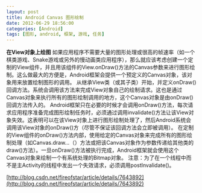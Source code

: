 ```yaml
---
layout: post
title: Android Canvas 图形绘制
date: 2012-06-29 18:56:00
categories: [Android]
tags: [图形, android, 框架, 游戏, 任务]
---
```

**在View对象上绘图**
如果应用程序不需要大量的图形处理或很高的帧速率（如一个棋类游戏、Snake游戏或另外的慢动画类应用程序），那么就应该考虑创建一个定制的View组件，并且用该组件的View.onDraw()方法的Canvas参数来进行图形绘制。这么做最大的方便是，Android框架会提供一个预定义的Canvas对象，该对象用来放置绘制图形的调用。
从继承View类（或其子类）开始，并定义onDraw()回调方法。系统会调用该方法来完成View对象自己的绘制请求。这也是通过Canvas对象来执行所有的图形绘制调用的地方，这个Canvas对象是由onDraw()回调方法传入的。
Android框架只在必要的时候才会调用onDraw()方法，每次请求应用程序准备完成图形绘制任务时，必须通过调用invalidate()方法让该View对象失效。这表明可以在该View对象上进行图形绘制处理了，然后Android系统会调用该View对象的onDraw()方（尽管不保证该回调方法会立即被调用）。
在定制的View组件的onDraw()方法内部，使用给定的Canvas对象来完成所有的图形绘制处理（如Canvas.draw…（）方法或把该Canvas对象作为参数传递给其他类的draw()方法）。一旦onDraw()方法被执行完成，Android框架就会使用这个Canvas对象来绘制一个有系统处理的Bitmap对象。
注意：为了在一个线程中而不是主Activity的线程中发出一个失效请求，必须调用postInvalidate()。


[http://blog.csdn.net/fireofstar/article/details/7643892](http://blog.csdn.net/fireofstar/article/details/7643892)

